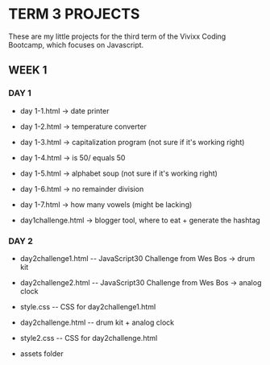 # TERM 3 PROJECTS

These are my little projects for the third term of the Vivixx Coding Bootcamp, which focuses on Javascript.

## WEEK 1

### DAY 1

- day 1-1.html -> date printer

- day 1-2.html -> temperature converter

- day 1-3.html -> capitalization program (not sure if it's working right)

- day 1-4.html -> is 50/ equals 50

- day 1-5.html -> alphabet soup (not sure if it's working right)

- day 1-6.html -> no remainder division

- day 1-7.html -> how many vowels (might be lacking)

- day1challenge.html -> blogger tool, where to eat + generate the hashtag


### DAY 2

- day2challenge1.html -- JavaScript30 Challenge from Wes Bos -> drum kit

- day2challenge2.html -- JavaScript30 Challenge from Wes Bos -> analog clock

- style.css -- CSS for day2challenge1.html

- day2challenge.html -- drum kit + analog clock

- style2.css -- CSS for day2challenge.html

- assets folder
